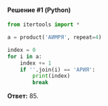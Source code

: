 #### Решение #1 (Python)
```python
from itertools import *

a = product('АИМРЯ', repeat=4)

index = 0
for i in a:
	index += 1
	if ''.join(i) == 'АРИЯ':
		print(index)
		break
```
**Ответ:** 85.
